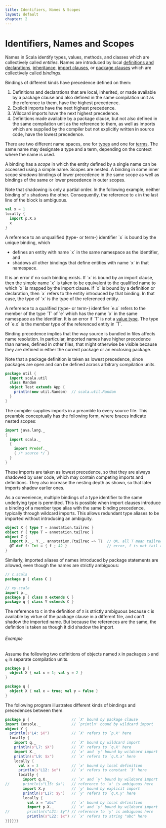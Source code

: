 ```yaml
---
title: Identifiers, Names & Scopes
layout: default
chapter: 2
---
```


# Identifiers, Names and Scopes

Names in Scala identify types, values, methods, and classes which are
collectively called _entities_. Names are introduced by local
[definitions and declarations](04-basic-declarations-and-definitions.html#basic-declarations-and-definitions),
[inheritance](05-classes-and-objects.html#class-members),
[import clauses](04-basic-declarations-and-definitions.html#import-clauses), or
[package clauses](09-top-level-definitions.html#packagings)
which are collectively called _bindings_.

Bindings of different kinds have precedence defined on them:

1. Definitions and declarations that are local, inherited, or made
   available by a package clause and also defined in the same compilation unit
   as the reference to them, have the highest precedence.
1. Explicit imports have the next highest precedence.
1. Wildcard imports have the next highest precedence.
1. Definitions made available by a package clause, but not also defined in the
   same compilation unit as the reference to them, as well as imports which
   are supplied by the compiler but not explicitly written in source code,
   have the lowest precedence.

There are two different name spaces, one for [types](03-types.html#types)
and one for [terms](06-expressions.html#expressions). The same name may designate a
type and a term, depending on the context where the name is used.

A binding has a _scope_ in which the entity defined by a single
name can be accessed using a simple name. Scopes are nested.  A binding
in some inner scope _shadows_ bindings of lower precedence in the
same scope as well as bindings of the same or lower precedence in outer
scopes.

Note that shadowing is only a partial order. In the following example,
neither binding of `x` shadows the other. Consequently, the
reference to `x` in the last line of the block is ambiguous.

```scala
val x = 1
locally {
  import p.X.x
  x
}
```

A reference to an unqualified (type- or term-) identifier ´x´ is bound
by the unique binding, which

- defines an entity with name ´x´ in the same namespace as the identifier, and
- shadows all other bindings that define entities with name ´x´ in that
  namespace.

It is an error if no such binding exists.  If ´x´ is bound by an
import clause, then the simple name ´x´ is taken to be equivalent to
the qualified name to which ´x´ is mapped by the import clause. If ´x´
is bound by a definition or declaration, then ´x´ refers to the entity
introduced by that binding. In that case, the type of ´x´ is the type
of the referenced entity.

A reference to a qualified (type- or term-) identifier ´e.x´ refers to
the member of the type ´T´ of ´e´ which has the name ´x´ in the same
namespace as the identifier. It is an error if ´T´ is not a [value type](03-types.html#value-types).
The type of ´e.x´ is the member type of the referenced entity in ´T´.

Binding precedence implies that the way source is bundled in files affects name resolution.
In particular, imported names have higher precedence than names, defined in other files,
that might otherwise be visible because they are defined in
either the current package or an enclosing package.

Note that a package definition is taken as lowest precedence, since packages
are open and can be defined across arbitrary compilation units.

```scala
package util {
  import scala.util
  class Random
  object Test extends App {
    println(new util.Random)  // scala.util.Random
  }
}
```

The compiler supplies imports in a preamble to every source file. This preamble
conceptually has the following form, where braces indicate nested scopes:

```scala
import java.lang._
{
  import scala._
  {
    import Predef._
    { /* source */ }
  }
}
```

These imports are taken as lowest precedence, so that they are always shadowed
by user code, which may contain competing imports and definitions.
They also increase the nesting depth as shown, so that later imports
shadow earlier ones.

As a convenience, multiple bindings of a type identifier to the same
underlying type is permitted. This is possible when import clauses introduce
a binding of a member type alias with the same binding precedence, typically
through wildcard imports. This allows redundant type aliases to be imported
without introducing an ambiguity.

```scala
object X { type T = annotation.tailrec }
object Y { type T = annotation.tailrec }
object Z {
  import X._, Y._, annotation.{tailrec => T}  // OK, all T mean tailrec
  @T def f: Int = { f ; 42 }                  // error, f is not tail recursive
}
```

Similarly, imported aliases of names introduced by package statements are
allowed, even though the names are strictly ambiguous:

```scala
// c.scala
package p { class C }

// xy.scala
import p._
package p { class X extends C }
package q { class Y extends C }
```

The reference to `C` in the definition of `X` is strictly ambiguous
because `C` is available by virtue of the package clause in
a different file, and can't shadow the imported name. But because
the references are the same, the definition is taken as though it
did shadow the import.

###### Example

Assume the following two definitions of objects named `X` in packages `p` and `q`
in separate compilation units.

```scala
package p {
  object X { val x = 1; val y = 2 }
}

package q {
  object X { val x = true; val y = false }
}
```

The following program illustrates different kinds of bindings and
precedences between them.

```scala
package p {                   // `X' bound by package clause
import Console._              // `println' bound by wildcard import
object Y {
  println(s"L4: $X")          // `X' refers to `p.X' here
  locally {
    import q._                // `X' bound by wildcard import
    println(s"L7: $X")        // `X' refers to `q.X' here
    import X._                // `x' and `y' bound by wildcard import
    println(s"L9: $x")        // `x' refers to `q.X.x' here
    locally {
      val x = 3               // `x' bound by local definition
      println(s"L12: $x")     // `x' refers to constant `3' here
      locally {
        import q.X._          // `x' and `y' bound by wildcard import
//      println(s"L15: $x")   // reference to `x' is ambiguous here
        import X.y            // `y' bound by explicit import
        println(s"L17: $y")   // `y' refers to `q.X.y' here
        locally {
          val x = "abc"       // `x' bound by local definition
          import p.X._        // `x' and `y' bound by wildcard import
//        println(s"L21: $y") // reference to `y' is ambiguous here
          println(s"L22: $x") // `x' refers to string "abc" here
}}}}}}
```
